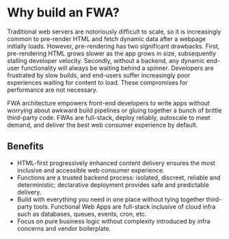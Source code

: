 # Why build an FWA?

Traditional web servers are notoriously difficult to scale, so it is increasingly common to pre-render HTML and fetch dynamic data after a webpage initially loads. However, pre-rendering has two significant drawbacks. First, pre-rendering HTML grows slower as the app grows in size, subsequently stalling developer velocity. Secondly, without a backend, any dynamic end-user functionality will always be waiting behind a spinner. Developers are frustrated by slow builds, and end-users suffer increasingly poor experiences waiting for content to load. These compromises for performance are not necessary.

FWA architecture empowers front-end developers to write apps without worrying about awkward build pipelines or gluing together a bunch of brittle third-party code. FWAs are full-stack, deploy reliably, autoscale to meet demand, and deliver the best web consumer experience by default.

## Benefits

- HTML-first progressively enhanced content delivery ensures the most inclusive and accessible web consumer experience. 
- Functions are a trusted backend process: isolated, discreet, reliable and deterministic; declarative deployment provides safe and predictable delivery.
- Build with everything you need in one place without tying together third-party tools. Functional Web Apps are full-stack inclusive of cloud infra such as databases, queues, events, cron, etc.
- Focus on pure business logic without complexity introduced by infra concerns and vendor boilerplate.
